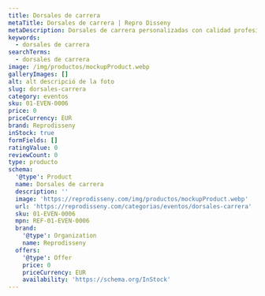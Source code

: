 ```yaml
---
title: Dorsales de carrera
metaTitle: Dorsales de carrera | Repro Disseny
metaDescription: Dorsales de carrera personalizadas con calidad profesional en Cataluña.
keywords:
  - dorsales de carrera
searchTerms:
  - dorsales de carrera
image: /img/productos/mockupProduct.webp
galleryImages: []
alt: alt descripció de la foto
slug: dorsales-carrera
category: eventos
sku: 01-EVEN-0006
price: 0
priceCurrency: EUR
brand: Reprodisseny
inStock: true
formFields: []
ratingValue: 0
reviewCount: 0
type: producto
schema:
  '@type': Product
  name: Dorsales de carrera
  description: ''
  image: 'https://reprodisseny.com/img/productos/mockupProduct.webp'
  url: 'https://reprodisseny.com/categorias/eventos/dorsales-carrera'
  sku: 01-EVEN-0006
  mpn: REF-01-EVEN-0006
  brand:
    '@type': Organization
    name: Reprodisseny
  offers:
    '@type': Offer
    price: 0
    priceCurrency: EUR
    availability: 'https://schema.org/InStock'
---
```


